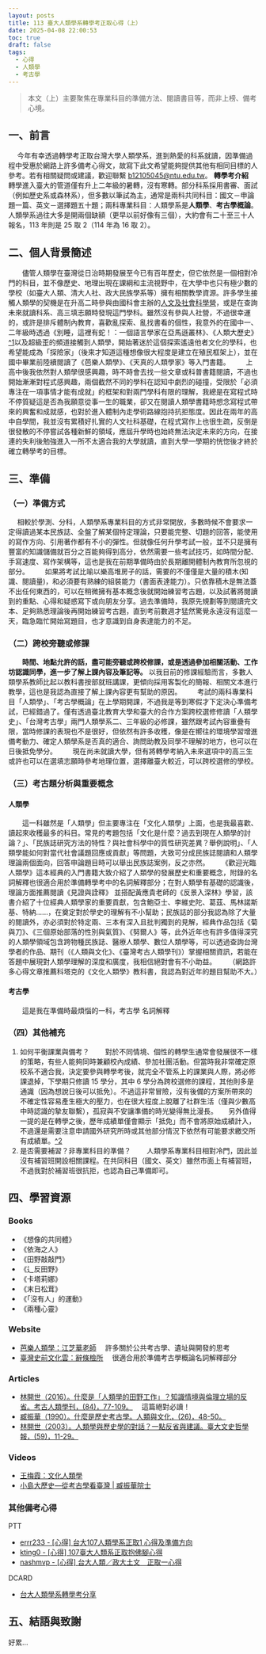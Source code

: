 ```yaml
---
layout: posts
title: 113 臺大人類學系轉學考正取心得（上）
date: 2025-04-08 22:00:53
toc: true
draft: false
tags:
  - 心得
  - 人類學
  - 考古學
---
```

> 本文（上）主要聚焦在專業科目的準備方法、閱讀書目等，而非上榜、備考心境。 

## 一、前言

　	今年有幸透過轉學考正取台灣大學人類學系，進到熱愛的科系就讀，因準備過程中受惠於網路上許多備考心得文，故寫下此文希望能夠提供其他有相同目標的人參考。若有相關疑問或建議，歡迎聯繫 b12105045@ntu.edu.tw。
**轉學考介紹**
　　轉學進入臺大的管道僅有升上二年級的暑轉，沒有寒轉。部分科系採用書審、面試（例如歷史系或森林系），但多數以筆試為主，通常是兩科共同科目：國文－申論題一篇、英文－選擇題五十題；兩科專業科目：人類學系是**人類學**、**考古學概論**。人類學系過往大多是開兩個缺額（更早以前好像有三個），大約會有二十至三十人報名，113 年則是 25 取 2（114 年為 16 取 2）。

## 二、個人背景簡述

　　儘管人類學在臺灣從日治時期發展至今已有百年歷史，但它依然是一個相對冷門的科目，並不像歷史、地理出現在課綱和主流視野中，在大學中也只有極少數的學校（如臺大人類、清大人社、政大民族學系等）擁有相關教學資源。許多學生接觸人類學的契機是在升高二時參與由國科會主辦的[人文及社會科學營](https://2025ntuhsc.wixsite.com/2025hsc)，或是在查詢未來就讀科系、高三填志願時發現這門學科。雖然沒有參與人社營，不過很幸運的，或許是排斥體制內教育，喜歡亂探索、亂找書看的個性，我意外的在國中一、二年級時透過《別睡，這裡有蛇！：一個語言學家在亞馬遜叢林》、《人類大歷史》[^1](<後來才知道這本書的敘事模式有許多問題，整學期的史前史都在批判這本書(?>)以及超級歪的頻道接觸到人類學，開始著迷於這個探索遙遠他者文化的學科，也希望能成為「探險家」（後來才知道這種想像很大程度是建立在殖民框架上），並在國中畢業前陸續閱讀了《芭樂人類學》、《天真的人類學家》等入門書籍。
　　上高中後我依然對人類學很感興趣，時不時會去找一些文章或科普書籍閱讀，不過也開始漸漸對程式感興趣，兩個截然不同的學科在認知中劇烈的碰撞，受限於「必須專注在一項事情才能有成就」的框架和對兩門學科有限的理解，我總是在寫程式時不停質疑這是否為我願意從事一生的職業，卻又在閱讀人類學書籍時想念寫程式帶來的興奮和成就感，也對於進入體制內走學術路線抱持抗拒態度。因此在兩年的高中自學間，我並沒有累積好扎實的人文社科基礎，在程式寫作上也很生疏，反倒是很發散的不停嘗試各種新鮮的領域，應屆升學時也始終無法決定未來的方向，在接連的失利後勉強進入一所不太適合我的大學就讀，直到大學一學期的恍惚後才終於確立轉學考的目標。

## 三、準備

### （一）準備方式

　 相較於學測、分科，人類學系專業科目的方式非常開放，多數時候不會要求一定得讀過某本民族誌、全盤了解某個特定理論，只要能完整、切題的回答，能使用的寫作方向、引用著作都有不小的彈性。但就像任何升學考試一般，並不只是擁有豐富的知識儲備就百分之百能夠得到高分，依然需要一些考試技巧，如時間分配、手寫速度、寫作架構等，這也是我在前期準備時由於長期離開體制內教育所忽視的部分。
　　如果將考試比喻以樂高堆房子的話，需要的不僅僅是大量的積木(知識、閱讀量)，和必須要有熟練的組裝能力（書面表達能力）。只依靠積木是無法蓋不出任何東西的，可以在稍微擁有基本概念後就開始練習考古題，以及試著將閱讀到的重點、心得和疑惑寫下或向朋友分享。過去準備時，我原先規劃等到閱讀完文本、足夠熟悉理論後再開始練習考古題，直到考前數週才猛然驚覺永遠沒有這麼一天，臨急臨忙開始寫題目，也才意識到自身表達能力的不足。

### （二）跨校旁聽或修課

　　**時間、地點允許的話，盡可能旁聽或跨校修課，或是透過參加相關活動、工作坊認識同學，進一步了解上課內容及筆記等。** 以我目前的修課經驗而言，多數人類學系教師比起以教科書按部就班講課，更傾向採用客製化的簡報、相關文本進行教學，這也是我認為直接了解上課內容更有幫助的原因。
　　考試的兩科專業科目「人類學」、「考古學概論」在上學期開課，不過我是等到寒假才下定決心準備考試，已經錯過了。僅有透過臺北教育大學和臺大的合作方案跨校選修修讀「人類學史」、「台灣考古學」兩門人類學系二、三年級的必修課，雖然跟考試內容重疊有限，當時修課的表現也不是很好，但依然有許多收穫，像是在嚮往的環境學習增進備考動力、確定人類學系是否真的適合、詢問助教及同學不理解的地方，也可以在日後抵免學分。
　　現在尚未就讀大學，但有將轉學考納入未來選項中的高三生或許也可以在選填志願時參考地理位置，選擇離臺大較近，可以跨校選修的學校。

### （三）考古題分析與重要概念

#### 人類學

　　這一科雖然是「人類學」但主要專注在「文化人類學」上面，也是我最喜歡、讀起來收穫最多的科目。常見的考題包括「文化是什麼？過去到現在人類學的討論？」、「民族誌研究方法的特性？與社會科學中的質性研究差異？舉例說明」、「人類學能如何對當代社會議題回應或貢獻」等問題，大致可分成民族誌閱讀和人類學理論兩個面向，回答申論題目時可以舉出民族誌案例，反之亦然。
　　《歡迎光臨人類學》這本經典的入門書籍大致介紹了人類學的發展歷史和重要概念，附錄的名詞解釋也很適合用於準備轉學考中的名詞解釋部分；在對人類學有基礎的認識後，理論方面推薦閱讀《見證與詮釋》
並搭配黃應貴老師的《反景入深林》學習，該書介紹了十位經典人類學家的重要貢獻，包含鮑亞士、李維史陀、葛茲、馬林諾斯基、特納......，在奠定對於學史的理解有不小幫助；民族誌的部分我認為除了大量的閱讀外，亦必須對於特定兩、三本有深入且批判獨到的見解，經典作品包括《菊與刀》、《三個原始部落的性別與氣質》、《努爾人》等，此外近年也有許多值得深究的人類學領域包含跨物種民族誌、醫療人類學、數位人類學等，可以透過查詢台灣學者的作品、期刊（《人類與文化》、《臺灣考古人類學刊》）掌握相關資訊，若能在答題中展現對人類學理解的深度和廣度，我相信絕對會有不小助益。
　　（網路許多心得文章推薦科塔克的《文化人類學》教科書，我認為對近年的題目幫助不大。）

#### 考古學

　　這是我在準備時最煩惱的一科，考古學 名詞解釋

### （四）其他補充

1. 如何平衡課業與備考？
   　　對於不同情境、個性的轉學生通常會發展很不一樣的策略，有些人能夠同時兼顧校內成績、參加社團活動。但當時我非常確定原校系不適合我，決定要參與轉學考後，就完全不管系上的課業與人際，將必修課退掉，下學期只修讀 15 學分，其中 6 學分為跨校選修的課程，其他則多是通識（因為想說日後可以抵免）。不過這非常冒險，沒有後備的方案所帶來的不確定性容易產生極大的壓力，也在很大程度上脫離了社群生活（僅與少數高中時認識的摯友聯繫），孤寂與不安讓準備的時光變得無比漫長。
   　	另外值得一提的是在轉學之後，歷年成績單僅會顯示「抵免」而不會將原始成績計入，不過還是需要注意申請國外研究所時或其他部分情況下依然有可能要求繳交所有成績單。[^2](可自行搜尋相關資訊)
2. 是否需要補習？非專業科目的準備？
   　　人類學系專業科目相對冷門，因此並沒有補習班開設相關課程。在共同科目（國文、英文）雖然市面上有補習班，不過我對於補習班很抗拒，也認為自己準備即可。

## 四、學習資源

### Books

* 《想像的共同體》
* 《依海之人》
* 《田野敲敲門》
* 《辶反田野》
* 《卡塔莉娜》
* 《末日松茸》
* 《「沒有人」的運動》
* 《兩種心靈》

### Website

* [芭樂人類學：江芝華老師](https://guavanthropology.tw/)
  　許多關於公共考古學、遺址與開發的思考
* [臺灣史前文化雲：辭條檢所](https://icloud.nmp.gov.tw/Library/PhraseologyList?a=83&q=&pmid=PL005)
  　很適合用於準備考古學概論名詞解釋部分

### Articles

* [林開世（2016）。什麼是「人類學的田野工作」？知識情境與倫理立場的反省。考古人類學刊，(84)，77-109。](https://www.airitilibrary.com/Article/Detail/00775843-201606-201607130001-201607130001-77-109)
　這篇絕對必讀！
* [臧振華（1990）。什麼是歷史考古學。人類與文化，(26)，48-50。](https://www.airitilibrary.com/Article/Detail/P20170119001-199008-201705180001-201705180001-48-50)
* [林開世（2003）。人類學與歷史學的對話？一點反省與建議。臺大文史哲學報，(59)，11-29。](https://www.airitilibrary.com/Article/Detail?DocID=10152687-200311-201307250030-201307250030-11-29)

### Videos

* [王梅霞：文化人類學](https://www.youtube.com/playlist?list=PLCX-BLZ1hDpAKTEahu48APT0RoBUZE6ST)
* [小島大歷史—從考古學看臺灣 | 臧振華院士](https://www.youtube.com/watch?v=mSe6V6yHqfM)

### 其他備考心得

PTT
* [errr233 - [心得] 台大107人類學系正取1 心得及準備方向](https://www.ptt.cc/bbs/Transfer/M.1533664741.A.33F.html)
* [kting0 - [心得] 107臺大人類系正取抱佛腳心得](https://www.ptt.cc/bbs/Transfer/M.1562171263.A.CEE.html)
* [nashmvp - [心得] 台大人類／政大土文　正取一心得](https://www.ptt.cc/bbs/Transfer/M.1280940729.A.611.html)

DCARD
* [台大人類學系轉學考分享](https://www.dcard.tw/f/exam/p/240802826)

## 五、結語與致謝

好累...
